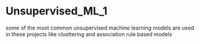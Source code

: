 # Unsupervised_ML_1
some of the most common unsupervised machine learning models are used in these projects like clusttering and association rule based models
